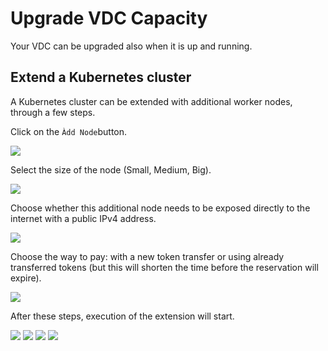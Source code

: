 

# Upgrade VDC Capacity

Your VDC can be upgraded also when it is up and running.

## Extend a Kubernetes cluster

A Kubernetes cluster can be extended with additional worker nodes, through a few steps.

Click on the `Àdd Node`button.

![](./img/00_k8s_extension_add_node.png)

Select the size of the node (Small, Medium, Big).

![](./img/01_k8s_extension_select_size.png)

 Choose whether this additional node needs to be exposed directly to the internet with a public IPv4 address.

 ![](./img/02_k8s_extension_public_ip.png)

 Choose the way to pay: with a new token transfer or using already transferred tokens (but this will shorten the time before the reservation will expire).

 ![](./img/03_k8s_extension_payment_choice.png)

 After these steps, execution of the extension will start.

 ![](./img/04_k8s_extension_deploy.png)
 ![](./img/05_k8s_extension_deploy_workload.png)
 ![](./img/06_k8s_extension_update_expiration.png)
 ![](./img/07_k8s_extension_success.png)
